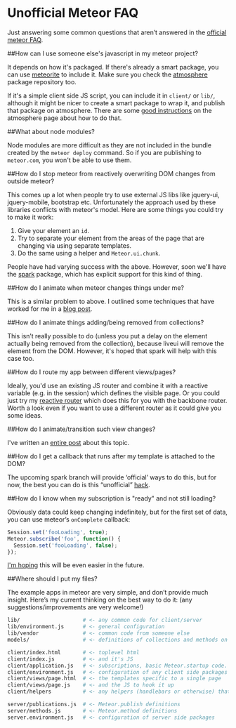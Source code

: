 Unofficial Meteor FAQ
=====================
Just answering some common questions that aren’t answered in the [official meteor FAQ](http://www.meteor.com/faq/).

##How can I use someone else's javascript in my meteor project?

It depends on how it's packaged. If there's already a smart package, you can use [meteorite](http://possibilities.github.com/meteorite/) to include it. Make sure you check the [atmosphere](http://atmosphere.meteor.com) package repository too.

If it's a simple client side JS script, you can include it in `client/` or `lib/`, although it might be nicer to create a smart package to wrap it, and publish that package on atmosphere. There are some [good instructions](https://atmosphere.meteor.com/wtf/package) on the atmosphere page about how to do that.

##What about node modules?

Node modules are more difficult as they are not included in the bundle created by the  `meteor deploy` command. So if you are publishing to `meteor.com`, you won't be able to use them.


##How do I stop meteor from reactively overwriting DOM changes from outside meteor?

This comes up a lot when people try to use external JS libs like jquery-ui, jquery-mobile, bootstrap etc. Unfortunately the approach used by these libraries conflicts with meteor's model. Here are some things you could try to make it work:

1. Give your element an `id`.
2. Try to separate your element from the areas of the page that are changing via using separate templates.
3. Do the same using a helper and `Meteor.ui.chunk`.

People have had varying success with the above. However, soon we'll have the [spark](https://github.com/meteor/meteor/tree/spark) package, which has explicit support for this kind of thing.

##How do I animate when meteor changes things under me?

This is a similar problem to above. I outlined some techniques that have worked for me in a [blog post](http://bindle.me/blog/index.php/658/animations-in-meteor-state-of-the-game). 

##How do I animate things adding/being removed from collections?

This isn’t really possible to do (unless you put a delay on the element actually being removed from the collection), because liveui will remove the element from the DOM. However, it's hoped that spark will help with this case too.

##How do I route my app between different views/pages?

Ideally, you'd use an existing JS router and combine it with a reactive variable (e.g. in the session) which defines the visible page. Or you could just try my [reactive router](https://github.com/tmeasday/meteor-router) which does this for you with the backbone router. Worth a look even if you want to use a different router as it could give you some ideas.

##How do I animate/transition such view changes?

I've written an [entire post](http://bindle.me/blog/index.php/679/page-transitions-in-meteor-getleague-com) about this topic.

##How do I get a callback that runs after my template is attached to the DOM?

The upcoming spark branch will provide ‘official’ ways to do this, but for now, the best you can do is this “unofficial” [hack](http://stackoverflow.com/questions/10109788/callback-after-the-dom-was-updated-in-meteor-js).

##How do I know when my subscription is "ready" and not still loading?

Obviously data could keep changing indefinitely, but for the first set of data, you can use meteor’s `onComplete` callback:

```js
Session.set('fooLoading', true); 
Meteor.subscribe('foo', function() { 
  Session.set('fooLoading', false); 
});
```

[I'm hoping](https://github.com/meteor/meteor/pull/273) this will be even easier in the future.

##Where should I put my files?

The example apps in meteor are very simple, and don’t provide much insight. Here’s my current thinking on the best way to do it: (any suggestions/improvements are very welcome!)

```bash
lib/                    # <- any common code for client/server
lib/environment.js      # <- general configuration
lib/vendor              # <- common code from someone else
models/                 # <- definitions of collections and methods on them (could be collections/)

client/index.html       # <- toplevel html
client/index.js         # <- and it's JS
client/application.js   # <- subscriptions, basic Meteor.startup code.
client/environment.js   # <- configuration of any client side packages
client/views/page.html  # <- the templates specific to a single page
client/views/page.js    # <- and the JS to hook it up
client/helpers          # <- any helpers (handlebars or otherwise) that are used often in view files

server/publications.js  # <- Meteor.publish definitions
server/methods.js       # <- Meteor.method definitions
server.environment.js   # <- configuration of server side packages
```

